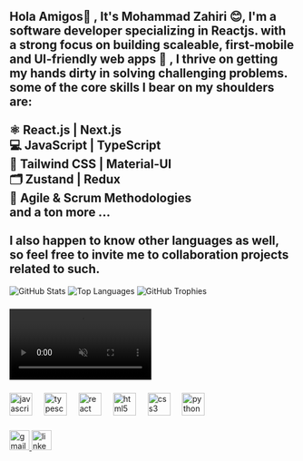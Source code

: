<h2 align="left">Hola Amigos👋 , It's Mohammad Zahiri 😊, I'm a software developer specializing in Reactjs. with a strong focus on building scaleable, first-mobile and UI-friendly web apps 🚀 , I thrive on getting my hands dirty in solving challenging problems.<br>some of the core skills I bear on my shoulders are:<br><br>⚛️ React.js | Next.js<br>💻 JavaScript | TypeScript<br>🎨 Tailwind CSS | Material-UI<br>🗂️ Zustand | Redux<br>📅 Agile & Scrum Methodologies<br>and a ton more ...<br><br>I also happen to know other languages as well, so feel free to invite me to collaboration projects related to such.</h2>

![GitHub Stats](https://github-readme-stats.vercel.app/api?username=mzahirinia&show_icons=true&theme=dark)
![Top Languages](https://github-readme-stats.vercel.app/api/top-langs/?username=mzahirinia&layout=compact&theme=dark)
![GitHub Trophies](https://github-profile-trophy.vercel.app/?username=mzahirinia&theme=darkhub)

###

<video src="https://i.imgflip.com/9h7zvb.mp4" width="250" autoplay loop muted></video>

###

<div align="left">
  <img src="https://cdn.jsdelivr.net/gh/devicons/devicon/icons/javascript/javascript-plain.svg" height="40" alt="javascript logo"  />
  <img width="13" />
  <img src="https://cdn.jsdelivr.net/gh/devicons/devicon/icons/typescript/typescript-plain.svg" height="40" alt="typescript logo"  />
  <img width="13" />
  <img src="https://cdn.jsdelivr.net/gh/devicons/devicon/icons/react/react-original.svg" height="40" alt="react logo"  />
  <img width="13" />
  <img src="https://cdn.jsdelivr.net/gh/devicons/devicon/icons/html5/html5-plain.svg" height="40" alt="html5 logo"  />
  <img width="13" />
  <img src="https://cdn.jsdelivr.net/gh/devicons/devicon/icons/css3/css3-plain.svg" height="40" alt="css3 logo"  />
  <img width="13" />
  <img src="https://cdn.jsdelivr.net/gh/devicons/devicon/icons/python/python-plain.svg" height="40" alt="python logo"  />
</div>

###

<div align="left">
  <a href="zahiriniamahyar@gmail.com" target="_blank">
    <img src="https://img.shields.io/static/v1?message=Gmail&logo=gmail&label=&color=D14836&logoColor=white&labelColor=&style=for-the-badge" height="35" alt="gmail logo"  />
  </a>
  <a href="https://www.linkedin.com/in/mohammad-zahirinia/" target="_blank">
    <img src="https://img.shields.io/static/v1?message=LinkedIn&logo=linkedin&label=&color=0077B5&logoColor=white&labelColor=&style=for-the-badge" height="35" alt="linkedin logo"  />
  </a>
</div>

###

